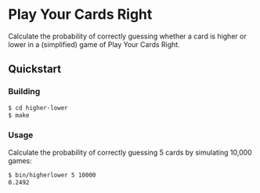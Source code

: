 # Play Your Cards Right
Calculate the probability of correctly guessing whether a card is higher or lower in a (simplified) game of Play Your Cards Right.

## Quickstart

### Building
```bash
$ cd higher-lower
$ make
```

### Usage
Calculate the probability of correctly guessing 5 cards by simulating 10,000 games:
```bash
$ bin/higherlower 5 10000
0.2492
```